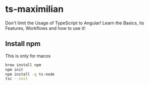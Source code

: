 # ts-maximilian

Don't limit the Usage of TypeScript to Angular! Learn the Basics, its Features, Workflows and how to use it!

## Install npm

This is only for macos

```sh
brew install npm
npm init
npm install -g ts-node
tsc --init
```
